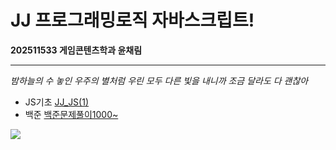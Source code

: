 # JJ 프로그래밍로직 자바스크립트!
**202511533 게임콘텐츠학과 윤채림**
** ** 
*밤하늘의 수 놓인 우주의 별처럼
우린 모두 다른 빛을 내니까
조금 달라도 다 괜찮아*
* JS기초
[JJ_JS(1)](https://github.com/yooneunseon/JJ_JavaScript/blob/main/JJ_JS(1).js)
* 백준
[백준문제풀이1000~]()

![](https://github.com/user-attachments/assets/d6cf8488-bf94-4770-9b4a-d4824ceb70a9)
